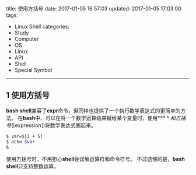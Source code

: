 title: 使用方括号
date: 2017-01-05 16:57:03
updated: 2017-01-05 17:03:00
tags:
- Linux Shell
categories:
- Study
- Computer
- OS
- Linux
- API
- Shell
- Special Symbol
---
## 1 使用方括号

**bash shell**兼容了**expr**命令，但同样也提供了一个执行数学表达式的更简单的方法。
在**bash**中，可以在将一个数学运算结果赋给某个变量时，使用**$**和方括号($[expression])将数学表达式圈起来。

```bash
$ var=$[1 + 5]
$ echo $var
6
```

使用方括号时，不用担心**shell**会误解运算符和命令符号。
不过遗憾的是，**bash shell**只支持整数运算。